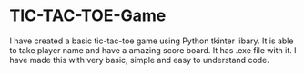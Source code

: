 # TIC-TAC-TOE-Game
I have created a basic tic-tac-toe game using Python tkinter libary.
It is able to take player name and have a amazing score board. It has .exe file with it. I have made this with very basic, simple and easy to understand code. 
